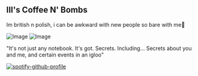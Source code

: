 ## III's Coffee N' Bombs

Im british n polish, i can be awkward with new people so bare with me💜

![Image](https://github.com/user-attachments/assets/b235589e-43eb-4154-95fc-846858648f16) ![Image](https://github.com/user-attachments/assets/19ce69df-0ec0-491e-aecc-ba3b3c61f5b0)

"It's not just any notebook. It's got. Secrets. Including... Secrets about you and me, and certain events in an igloo" 

[![spotify-github-profile](https://spotify-github-profile.kittinanx.com/api/view?uid=jb3316ngym9o9edqolgxqc5xg&cover_image=true&theme=novatorem&show_offline=true&background_color=121212&interchange=true&bar_color=9300bf&bar_color_cover=false)](https://github.com/kittinan/spotify-github-profile)
